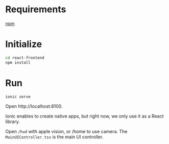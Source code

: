 # Requirements

[npm](https://www.npmjs.com/package/npm)

# Initialize

```bash
cd react-frontend
npm install
```

# Run

```bash
ionic serve
```

Open http://localhost:8100.

Ionic enables to create native apps, but right now, we only use it as a React
library.

Open `/hud` with apple vision, or /home to use camera. The `MainUIController.tsx` is the
main UI controller.
